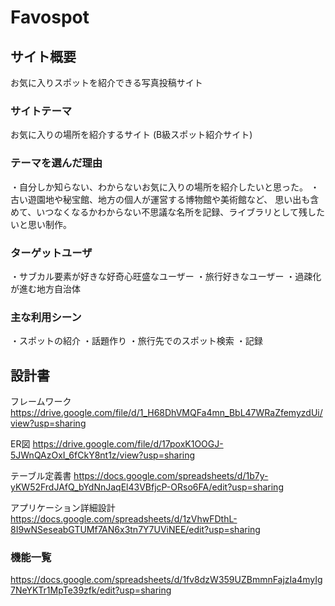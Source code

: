 # Favospot

## サイト概要
お気に入りスポットを紹介できる写真投稿サイト

### サイトテーマ
お気に入りの場所を紹介するサイト
(B級スポット紹介サイト)

### テーマを選んだ理由
・自分しか知らない、わからないお気に入りの場所を紹介したいと思った。
・古い遊園地や秘宝館、地方の個人が運営する博物館や美術館など、
思い出も含めて、いつなくなるかわからない不思議な名所を記録、ライブラリとして残したいと思い制作。

### ターゲットユーザ
・サブカル要素が好きな好奇心旺盛なユーザー
・旅行好きなユーザー
・過疎化が進む地方自治体

### 主な利用シーン
・スポットの紹介
・話題作り
・旅行先でのスポット検索
・記録

## 設計書

フレームワーク
https://drive.google.com/file/d/1_H68DhVMQFa4mn_BbL47WRaZfemyzdUi/view?usp=sharing

ER図
https://drive.google.com/file/d/17poxK1OOGJ-5JWnQAzOxI_6fCkY8nt1z/view?usp=sharing

テーブル定義書
https://docs.google.com/spreadsheets/d/1b7y-yKW52FrdJAfQ_bYdNnJaqEl43VBfjcP-ORso6FA/edit?usp=sharing

アプリケーション詳細設計
https://docs.google.com/spreadsheets/d/1zVhwFDthL-8I9wNSeseabGTUMf7AN6x3tn7Y7UViNEE/edit?usp=sharing


### 機能一覧
https://docs.google.com/spreadsheets/d/1fv8dzW359UZBmmnFajzIa4myIg7NeYKTr1MpTe39zfk/edit?usp=sharing

